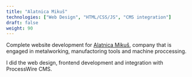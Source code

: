 ```yaml
---
title: "Alatnica Mikuš"
technologies: ["Web Design", "HTML/CSS/JS", "CMS integration"]
draft: false
weight: 90
---
```


Complete website development for [Alatnica Mikuš](http://alatnicamikus.hr/), company that is engaged in metalworking, manufactoring tools and machine proccessing.

I did the web design, frontend development and integration with ProcessWire CMS.
